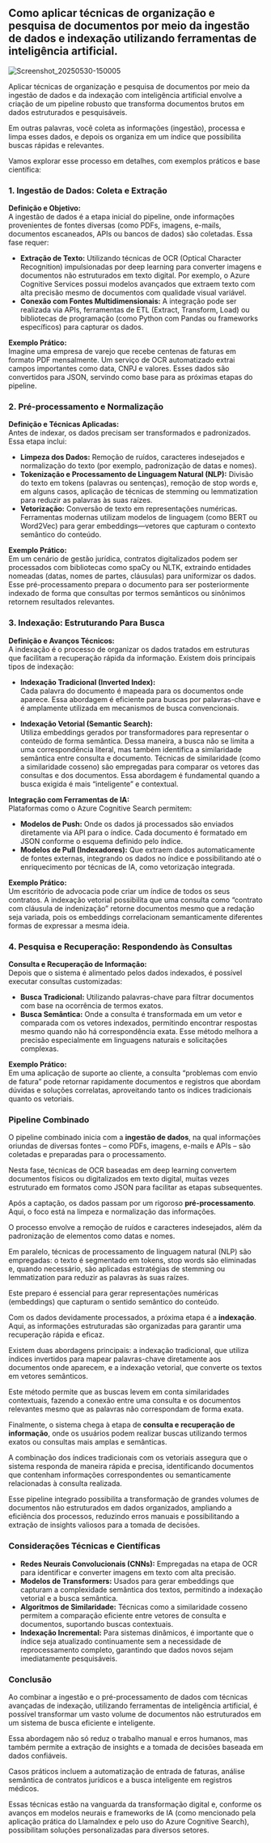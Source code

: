 ## Como aplicar técnicas de organização e pesquisa de documentos por meio da ingestão de dados e indexação utilizando ferramentas de inteligência artificial. 

![Screenshot_20250530-150005](https://github.com/user-attachments/assets/fd168313-3ac7-491f-85bf-206d7ce45c68)


Aplicar técnicas de organização e pesquisa de documentos por meio da ingestão de dados e da indexação com inteligência artificial envolve a criação de um pipeline robusto que transforma documentos brutos em dados estruturados e pesquisáveis.

Em outras palavras, você coleta as informações (ingestão), processa e limpa esses dados, e depois os organiza em um índice que possibilita buscas rápidas e relevantes. 

Vamos explorar esse processo em detalhes, com exemplos práticos e base científica:



### 1. Ingestão de Dados: Coleta e Extração

**Definição e Objetivo:**  
A ingestão de dados é a etapa inicial do pipeline, onde informações provenientes de fontes diversas (como PDFs, imagens, e-mails, documentos escaneados, APIs ou bancos de dados) são coletadas. Essa fase requer:
- **Extração de Texto:** Utilizando técnicas de OCR (Optical Character Recognition) impulsionadas por deep learning para converter imagens e documentos não estruturados em texto digital. Por exemplo, o Azure Cognitive Services possui modelos avançados que extraem texto com alta precisão mesmo de documentos com qualidade visual variável[](https://learn.microsoft.com/pt-br/azure/search/search-what-is-data-import "1").
- **Conexão com Fontes Multidimensionais:** A integração pode ser realizada via APIs, ferramentas de ETL (Extract, Transform, Load) ou bibliotecas de programação (como Python com Pandas ou frameworks específicos) para capturar os dados.

**Exemplo Prático:**  
Imagine uma empresa de varejo que recebe centenas de faturas em formato PDF mensalmente. Um serviço de OCR automatizado extrai campos importantes como data, CNPJ e valores. Esses dados são convertidos para JSON, servindo como base para as próximas etapas do pipeline[](https://github.com/renanfagundes17/desafio-ia-indexacao "2").



### 2. Pré-processamento e Normalização

**Definição e Técnicas Aplicadas:**  
Antes de indexar, os dados precisam ser transformados e padronizados. Essa etapa inclui:
- **Limpeza dos Dados:** Remoção de ruídos, caracteres indesejados e normalização do texto (por exemplo, padronização de datas e nomes).
- **Tokenização e Processamento de Linguagem Natural (NLP):** Divisão do texto em tokens (palavras ou sentenças), remoção de stop words e, em alguns casos, aplicação de técnicas de stemming ou lemmatization para reduzir as palavras às suas raízes.
- **Vetorização:** Conversão de texto em representações numéricas. Ferramentas modernas utilizam modelos de linguagem (como BERT ou Word2Vec) para gerar embeddings—vetores que capturam o contexto semântico do conteúdo.

**Exemplo Prático:**  
Em um cenário de gestão jurídica, contratos digitalizados podem ser processados com bibliotecas como spaCy ou NLTK, extraindo entidades nomeadas (datas, nomes de partes, cláusulas) para uniformizar os dados. Esse pré-processamento prepara o documento para ser posteriormente indexado de forma que consultas por termos semânticos ou sinônimos retornem resultados relevantes[](https://github.com/renanfagundes17/desafio-ia-indexacao "2")[](https://www.alura.com.br/artigos/llamaindex "3").



### 3. Indexação: Estruturando Para Busca

**Definição e Avanços Técnicos:**  
A indexação é o processo de organizar os dados tratados em estruturas que facilitam a recuperação rápida da informação. Existem dois principais tipos de indexação:

- **Indexação Tradicional (Inverted Index):**  
  Cada palavra do documento é mapeada para os documentos onde aparece. Essa abordagem é eficiente para buscas por palavras-chave e é amplamente utilizada em mecanismos de busca convencionais.

- **Indexação Vetorial (Semantic Search):**  
  Utiliza embeddings gerados por transformadores para representar o conteúdo de forma semântica. Dessa maneira, a busca não se limita a uma correspondência literal, mas também identifica a similaridade semântica entre consulta e documento. Técnicas de similaridade (como a similaridade cosseno) são empregadas para comparar os vetores das consultas e dos documentos. Essa abordagem é fundamental quando a busca exigida é mais “inteligente” e contextual.

**Integração com Ferramentas de IA:**  
Plataformas como o Azure Cognitive Search permitem:
- **Modelos de Push:** Onde os dados já processados são enviados diretamente via API para o índice. Cada documento é formatado em JSON conforme o esquema definido pelo índice[](https://learn.microsoft.com/pt-br/azure/search/search-what-is-data-import "1").
- **Modelos de Pull (Indexadores):** Que extraem dados automaticamente de fontes externas, integrando os dados no índice e possibilitando até o enriquecimento por técnicas de IA, como vetorização integrada.

**Exemplo Prático:**  
Um escritório de advocacia pode criar um índice de todos os seus contratos. A indexação vetorial possibilita que uma consulta como “contrato com cláusula de indenização” retorne documentos mesmo que a redação seja variada, pois os embeddings correlacionam semanticamente diferentes formas de expressar a mesma ideia[](https://www.alura.com.br/artigos/llamaindex "3").



### 4. Pesquisa e Recuperação: Respondendo às Consultas

**Consulta e Recuperação de Informação:**  
Depois que o sistema é alimentado pelos dados indexados, é possível executar consultas customizadas:
- **Busca Tradicional:** Utilizando palavras-chave para filtrar documentos com base na ocorrência de termos exatos.
- **Busca Semântica:** Onde a consulta é transformada em um vetor e comparada com os vetores indexados, permitindo encontrar respostas mesmo quando não há correspondência exata. Esse método melhora a precisão especialmente em linguagens naturais e solicitações complexas.

**Exemplo Prático:**  
Em uma aplicação de suporte ao cliente, a consulta “problemas com envio de fatura” pode retornar rapidamente documentos e registros que abordam dúvidas e soluções correlatas, aproveitando tanto os índices tradicionais quanto os vetoriais.



### Pipeline Combinado


O pipeline combinado inicia com a **ingestão de dados**, na qual informações oriundas de diversas fontes – como PDFs, imagens, e-mails e APIs – são coletadas e preparadas para o processamento.

 Nesta fase, técnicas de OCR baseadas em deep learning convertem documentos físicos ou digitalizados em texto digital, muitas vezes estruturado em formatos como JSON para facilitar as etapas subsequentes.

Após a captação, os dados passam por um rigoroso **pré-processamento**. Aqui, o foco está na limpeza e normalização das informações.

 O processo envolve a remoção de ruídos e caracteres indesejados, além da padronização de elementos como datas e nomes. 

Em paralelo, técnicas de processamento de linguagem natural (NLP) são empregadas: o texto é segmentado em tokens, stop words são eliminadas e, quando necessário, são aplicadas estratégias de stemming ou lemmatization para reduzir as palavras às suas raízes. 

Este preparo é essencial para gerar representações numéricas (embeddings) que capturam o sentido semântico do conteúdo.

Com os dados devidamente processados, a próxima etapa é a **indexação**. Aqui, as informações estruturadas são organizadas para garantir uma recuperação rápida e eficaz. 

Existem duas abordagens principais: a indexação tradicional, que utiliza índices invertidos para mapear palavras-chave diretamente aos documentos onde aparecem, e a indexação vetorial, que converte os textos em vetores semânticos.

 Este método permite que as buscas levem em conta similaridades contextuais, fazendo a conexão entre uma consulta e os documentos relevantes mesmo que as palavras não correspondam de forma exata.

Finalmente, o sistema chega à etapa de **consulta e recuperação de informação**, onde os usuários podem realizar buscas utilizando termos exatos ou consultas mais amplas e semânticas.

 A combinação dos índices tradicionais com os vetoriais assegura que o sistema responda de maneira rápida e precisa, identificando documentos que contenham informações correspondentes ou semanticamente relacionadas à consulta realizada.

Esse pipeline integrado possibilita a transformação de grandes volumes de documentos não estruturados em dados organizados, ampliando a eficiência dos processos, reduzindo erros manuais e possibilitando a extração de insights valiosos para a tomada de decisões. 


### Considerações Técnicas e Científicas

- **Redes Neurais Convolucionais (CNNs):** Empregadas na etapa de OCR para identificar e converter imagens em texto com alta precisão.
- **Modelos de Transformers:** Usados para gerar embeddings que capturam a complexidade semântica dos textos, permitindo a indexação vetorial e a busca semântica.
- **Algoritmos de Similaridade:** Técnicas como a similaridade cosseno permitem a comparação eficiente entre vetores de consulta e documentos, suportando buscas contextuais.
- **Indexação Incremental:** Para sistemas dinâmicos, é importante que o índice seja atualizado continuamente sem a necessidade de reprocessamento completo, garantindo que dados novos sejam imediatamente pesquisáveis[](https://www.alura.com.br/artigos/llamaindex "3")[](https://learn.microsoft.com/pt-br/azure/search/search-what-is-data-import "1").



### Conclusão

Ao combinar a ingestão e o pré-processamento de dados com técnicas avançadas de indexação, utilizando ferramentas de inteligência artificial, é possível transformar um vasto volume de documentos não estruturados em um sistema de busca eficiente e inteligente.

Essa abordagem não só reduz o trabalho manual e erros humanos, mas também permite a extração de insights e a tomada de decisões baseada em dados confiáveis. 

Casos práticos incluem a automatização de entrada de faturas, análise semântica de contratos jurídicos e a busca inteligente em registros médicos.

Essas técnicas estão na vanguarda da transformação digital e, conforme os avanços em modelos neurais e frameworks de IA (como mencionado pela aplicação prática do LlamaIndex e pelo uso do Azure Cognitive Search), possibilitam soluções personalizadas para diversos setores. 



 
